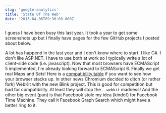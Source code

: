 ```yaml
---
slug: 'google-analytics'
title: 'State Of The Web'
date: '2013-04-06T09:30:00.000Z'
---
```


I guess I have been busy this last year. It took a year to get some screenshots up but I finally have pages for the few GitHub projects I posted about below.

A lot has happend in the last year and I don't know where to start. I like C#. I don't like ASP.NET. I have to use both at work so I typically write a lot of client-side code (i.e. javascript). Now that most browsers have ECMAScript 5 implemented, I'm already looking forward to ECMAScript 6. Finally we get real Maps and Sets! Here is a [compatibility table][0] if you want to see how your browser stacks up. In other news Chromium decided to ditch (or rather fork) WebKit with the new Blink project. This is good for competition but bad for compatibility. At least they will stop the `--webkit` madness! And the other big event (pun) is that Facebook stole my idea (kindof) for Facebook Time Machine. They call it Facebook Graph Search which might have a better ring to it.

[0]: http://kangax.github.io/es5-compat-table/es6/